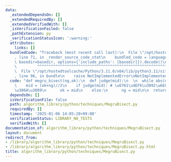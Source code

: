 ```yaml
---
data:
  _extendedDependsOn: []
  _extendedRequiredBy: []
  _extendedVerifiedWith: []
  _isVerificationFailed: false
  _pathExtension: py
  _verificationStatusIcon: ':warning:'
  attributes:
    links: []
  bundledCode: "Traceback (most recent call last):\n  File \"/opt/hostedtoolcache/Python/3.11.0/x64/lib/python3.11/site-packages/onlinejudge_verify/documentation/build.py\"\
    , line 71, in _render_source_code_stat\n    bundled_code = language.bundle(stat.path,\
    \ basedir=basedir, options={'include_paths': [basedir]}).decode()\n          \
    \         ^^^^^^^^^^^^^^^^^^^^^^^^^^^^^^^^^^^^^^^^^^^^^^^^^^^^^^^^^^^^^^^^^^^^^^^^^^^^^^^^^\n\
    \  File \"/opt/hostedtoolcache/Python/3.11.0/x64/lib/python3.11/site-packages/onlinejudge_verify/languages/python.py\"\
    , line 96, in bundle\n    raise NotImplementedError\nNotImplementedError\n"
  code: "def megru_bisect(ng,ok):\n  def judge(mid):\n  \n  while abs(ok-ng)>1:\n\
    \    mid = (ok+ng)//2\n    if judge(mid): # \u6761\u4EF6\u3092\u6E80\u305F\u3059\
    \u306A\u3089\n      ok = mid\n    else:\n      ng = mid\n\n  return ng,ok"
  dependsOn: []
  isVerificationFile: false
  path: algorithm_library/python/techniques/MegruBisect.py
  requiredBy: []
  timestamp: '2025-01-06 14:05:28+09:00'
  verificationStatus: LIBRARY_NO_TESTS
  verifiedWith: []
documentation_of: algorithm_library/python/techniques/MegruBisect.py
layout: document
redirect_from:
- /library/algorithm_library/python/techniques/MegruBisect.py
- /library/algorithm_library/python/techniques/MegruBisect.py.html
title: algorithm_library/python/techniques/MegruBisect.py
---
```

